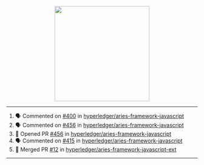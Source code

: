 <p align="center">
<img src="https://user-images.githubusercontent.com/61358536/126118557-75ac74a7-4655-4289-9a8d-e536322b7423.png" height="250" width="250"/>
</p>

---

<!--START_SECTION:activity-->
1. 🗣 Commented on [#400](https://github.com/hyperledger/aries-framework-javascript/issues/400) in [hyperledger/aries-framework-javascript](https://github.com/hyperledger/aries-framework-javascript)
2. 🗣 Commented on [#456](https://github.com/hyperledger/aries-framework-javascript/issues/456) in [hyperledger/aries-framework-javascript](https://github.com/hyperledger/aries-framework-javascript)
3. 💪 Opened PR [#456](https://github.com/hyperledger/aries-framework-javascript/pull/456) in [hyperledger/aries-framework-javascript](https://github.com/hyperledger/aries-framework-javascript)
4. 🗣 Commented on [#415](https://github.com/hyperledger/aries-framework-javascript/issues/415) in [hyperledger/aries-framework-javascript](https://github.com/hyperledger/aries-framework-javascript)
5. 🎉 Merged PR [#12](https://github.com/hyperledger/aries-framework-javascript-ext/pull/12) in [hyperledger/aries-framework-javascript-ext](https://github.com/hyperledger/aries-framework-javascript-ext)
<!--END_SECTION:activity-->

---
